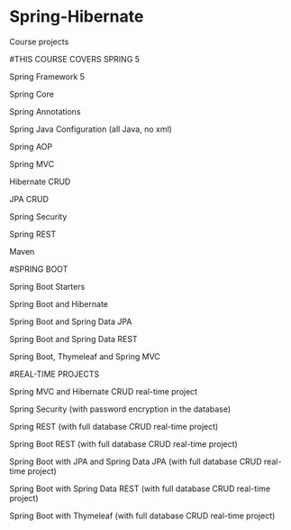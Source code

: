 # Spring-Hibernate
Course projects

#THIS COURSE COVERS SPRING 5

Spring Framework 5

Spring Core

Spring Annotations

Spring Java Configuration (all Java, no xml)

Spring AOP

Spring MVC

Hibernate CRUD

JPA CRUD

Spring Security

Spring REST

Maven

#SPRING BOOT

Spring Boot Starters

Spring Boot and Hibernate

Spring Boot and Spring Data JPA

Spring Boot and Spring Data REST

Spring Boot, Thymeleaf and Spring MVC

#REAL-TIME PROJECTS

Spring MVC and Hibernate CRUD real-time project

Spring Security (with password encryption in the database)

Spring REST (with full database CRUD real-time project)

Spring Boot REST (with full database CRUD real-time project)

Spring Boot with JPA and Spring Data JPA (with full database CRUD real-time project)

Spring Boot with Spring Data REST (with full database CRUD real-time project)

Spring Boot with Thymeleaf (with full database CRUD real-time project)
